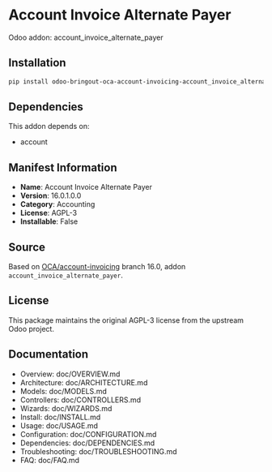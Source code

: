 # Account Invoice Alternate Payer

Odoo addon: account_invoice_alternate_payer

## Installation

```bash
pip install odoo-bringout-oca-account-invoicing-account_invoice_alternate_payer
```

## Dependencies

This addon depends on:
- account

## Manifest Information

- **Name**: Account Invoice Alternate Payer
- **Version**: 16.0.1.0.0
- **Category**: Accounting
- **License**: AGPL-3
- **Installable**: False

## Source

Based on [OCA/account-invoicing](https://github.com/OCA/account-invoicing) branch 16.0, addon `account_invoice_alternate_payer`.

## License

This package maintains the original AGPL-3 license from the upstream Odoo project.

## Documentation

- Overview: doc/OVERVIEW.md
- Architecture: doc/ARCHITECTURE.md
- Models: doc/MODELS.md
- Controllers: doc/CONTROLLERS.md
- Wizards: doc/WIZARDS.md
- Install: doc/INSTALL.md
- Usage: doc/USAGE.md
- Configuration: doc/CONFIGURATION.md
- Dependencies: doc/DEPENDENCIES.md
- Troubleshooting: doc/TROUBLESHOOTING.md
- FAQ: doc/FAQ.md
